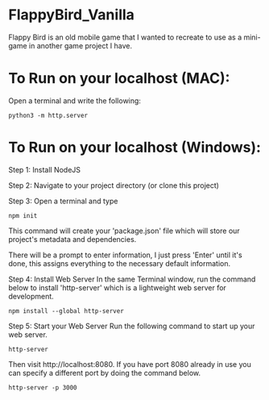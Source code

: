 # FlappyBird_Vanilla
Flappy Bird is an old mobile game that I wanted to recreate to use as a mini-game in another game project I have.

# To Run on your localhost (MAC):
Open a terminal and write the following:

```
python3 -m http.server
```

# To Run on your localhost (Windows):

Step 1: Install NodeJS

Step 2: Navigate to your project directory (or clone this project)

Step 3: Open a terminal and type

```
npm init
```

This command will create your 'package.json' file which will store
our project's metadata and dependencies. 

There will be a prompt to enter information, I just press 'Enter' until it's done, this assigns everything to the necessary default information. 

Step 4: Install Web Server 
In the same Terminal window, run the command below to install 'http-server' which is a lightweight web server for development.

```
npm install --global http-server
```
Step 5: Start your Web Server
Run the following command to start up your web server.

```
http-server
```

Then visit http://localhost:8080. If you have port 8080 already in use you can specify a different port by doing the command below.

```
http-server -p 3000
```

